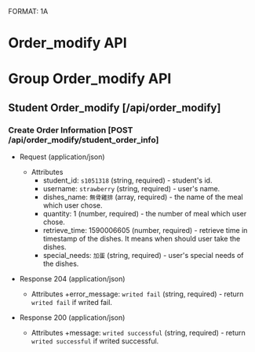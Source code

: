 FORMAT: 1A

# Order_modify API

# Group Order_modify API

## Student Order_modify [/api/order_modify]

### Create Order Information [POST /api/order_modify/student_order_info]

+ Request (application/json)
    + Attributes
        + student_id: `s1051318` (string, required) - student's id.
        + username: `strawberry` (string, required) - user's name.
        + dishes_name: `無骨雞排` (array, required) - the name of the meal which user chose.
        + quantity: 1 (number, required) - the number of meal which user chose.
        + retrieve_time: 1590006605 (number, required) - retrieve time in timestamp of the dishes. It means when should user take the dishes.
        + special_needs: `加蛋` (string, required) - user's special needs of the dishes.

+ Response 204 (application/json)
    + Attributes
        +error_message: `writed fail` (string, required) - return `writed fail` if writed fail.

+ Response 200 (application/json)
    + Attributes
        +message: `writed successful` (string, required) - return `writed successful` if writed successful.

